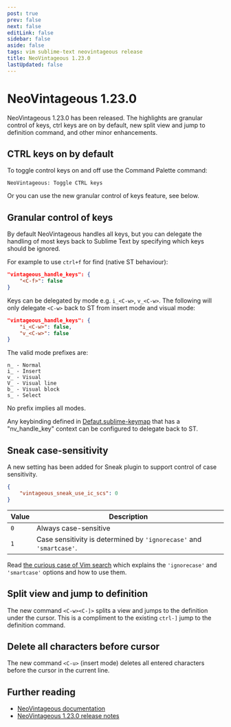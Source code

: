 ```yaml
---
post: true
prev: false
next: false
editLink: false
sidebar: false
aside: false
tags: vim sublime-text neovintageous release
title: NeoVintageous 1.23.0
lastUpdated: false
---
```


# NeoVintageous 1.23.0

NeoVintageous 1.23.0 has been released. The highlights are granular control of keys, ctrl keys are on by default, new split view and jump to definition command, and other minor enhancements.

## CTRL keys on by default

To toggle control keys on and off use the Command Palette command:

```console
NeoVintageous: Toggle CTRL keys
```

Or you can use the new granular control of keys feature, see below.

## Granular control of keys

By default NeoVintageous handles all keys, but you can delegate the handling of most keys back to Sublime Text by specifying which keys should be ignored. 

For example to use `ctrl+f` for find (native ST behaviour):

```json
"vintageous_handle_keys": {
    "<C-f>": false
}
```

Keys can be delegated by mode e.g. `i_<C-w>`, `v_<C-w>`. The following
will only delegate `<C-w>` back to ST from insert mode and visual mode:

```json
"vintageous_handle_keys": {
    "i_<C-w>": false,
    "v_<C-w>": false
}
```

The valid mode prefixes are:

    n_ - Normal
    i_ - Insert
    v_ - Visual
    V_ - Visual line
    b_ - Visual block
    s_ - Select

No prefix implies all modes.

Any keybinding defined in [Defaut.sublime-keymap](https://github.com/NeoVintageous/NeoVintageous/blob/master/Default.sublime-keymap?ref=blog.gerardroche.com) that has a "nv_handle_key" context can be configured to delegate back to ST.

## Sneak case-sensitivity

A new setting has been added for Sneak plugin to support control of case sensitivity.

```json
{
    "vintageous_sneak_use_ic_scs": 0
}
```

Value | Description
----- | -----------
`0` | Always case-sensitive
`1` | Case sensitivity is determined by `'ignorecase'` and `'smartcase'`.

Read [the curious case of Vim search](/2020/12/11/the-curious-case-of-vim-search/) which explains the `'ignorecase'` and `'smartcase'` options and how to use them.

## Split view and jump to definition

The new command `<C-w><C-]>` splits a view and jumps to the definition under the cursor. This is a compliment to the existing `ctrl-]` jump to the definition command.

## Delete all characters before cursor

The new command `<C-u>` (insert mode) deletes all entered characters before the cursor in the current line.

## Further reading

* [NeoVintageous documentation](https://neovintageous.github.io/?ref=blog.gerardroche.com)
* [NeoVintageous 1.23.0 release notes](https://github.com/NeoVintageous/NeoVintageous/releases/tag/1.23.0?ref=blog.gerardroche.com)
